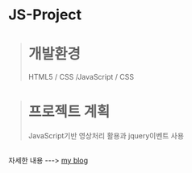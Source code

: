 # JS-Project

##
> # 개발환경
> HTML5 / CSS /JavaScript / CSS 
##
> # 프로젝트 계획
>
>JavaScript기반 영상처리 활용과 jquery이벤트 사용
##
자세한 내용 ---> [my blog](https://vhe1723.tistory.com/49?category=925753)

